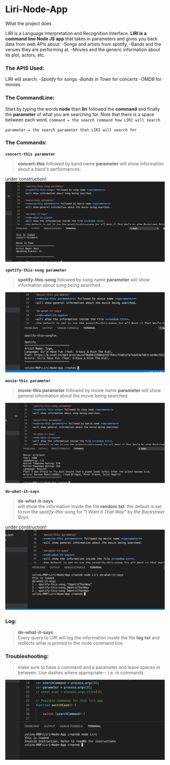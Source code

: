 # Liri-Node-App #
What the project does

LIRI is a Language Interpretation and Recognition Interface. **LIRI is a command line Node JS app** that takes in parameters and gives you back data from web APIs about:
    -Songs and artists from spotify,
    -Bands and the venues they are performing at.
    -Movies and the generic information about its plot, actors, etc. 

### The APIS Used: ###
LIRI will search: 
-*Spotify* for songs 
-*Bands in Town* for concerts
-*OMDB* for movies

### The CommandLine: ###
Start by typing the words **node** then **liri** followed the **command** and finally the **parameter** of what you are searching for. Note that there is a space between each word.
`command = the search command how LIRI will search`

`parameter = the search parameter that LIRI will search for`

### The Commands: ###

**`concert-this parameter`**
>**concert-this** followed by band name **parameter** 
>will show information about a band's performances.

under construction!:
![concert-this command](/assets/Screen-Shot-2.png "command line concert-this and result")

**`spotify-this-song parameter`**
>**spotify-this-song** followed by song name **parameter** 
>will show information about song being searched.

![spotify-this-song command](/assets/Screen-Shot-3.png "command line spotify-this-song and result")

**`movie-this parameter`**
>**movie-this parameter** followed by movie name **parameter** 
>will show general information about the movie being searched.

![movie-this command](/assets/Screen-Shot-4.png "command line movie-this and result")

**`do-what-it-says`**
>**do-what-it-says**  
>will show the information inside the file **random.txt**.
>the default is set to run the *spotify-this-song* for *"I Want it That Way"* by *the Backstreet Boys*.

under construction!:
![do-what-it-says command](/assets/Screen-Shot-5.png "command do-what-it-says and result")

### Log: ###
>**do-what-it-says**  
>Every query to LIRI will log the information inside the file **log.txt** and redlects what is printed to the node command line.

### Troubleshooting: ###
>make sure to have a command and a parameter and leave spaces in between. Use dashes where appropriate--
i.e. in commands. 

![invalid command](/assets/Screen-Shot-1.png "invalid command, no command or parameter")






